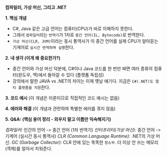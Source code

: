 **컴파일러, 가상 머신, 그리고 .NET**

**1. 핵심 개념**

* C#, Java 같은 고급 언어는 컴퓨터(CPU)가 바로 이해하지 못한다.
* 그래서 `컴파일러`라는 `번역기`가 1차로 `중간 언어(IL, Bytecode)`로 번역한다.
* `가상 머신(CLR, JVM)`이라는 동시 통역사가 이 중간 언어를 실제 CPU가 알아듣는 기계어로 `실시간 번역하며 실행`한다.


**2. 내 생각 (이게 왜 중요한가?)**

* 중간 언어와 가상 머신 덕분에, C#이나 Java 코드를 한 번만 짜면 여러 종류의 컴퓨터(윈도우, 맥)에서 돌아갈 수 있다
(플랫폼 독립성)
* 강의에서 말한 JAVA vs .NET의 차이는 이제 옛날 얘기다. 지금은 `C#(.NET)도 멀티 플랫폼을 지원`한다.


**3. 코드 예시**
(이 개념은 이론이므로 직접적인 코드 예시는 없음)


**4. 에러와 해결**
(이 개념과 관련하여 특별한 에러를 겪지 않음)


**5. Q&A: (핵심 용어 정리 - 외우지 말고 이름만 익숙해지기)**

*컴파일러:* 인간의 언어 -> 중간 언어 (1차 번역기)
*인터프리터(가상 머신):* 중간 언어 -> 기계어 (실시간 동시 통역사)
*CLR (Common Language Runtime):* .NET의 가상 머신.
*GC (Garbage Collector):* CLR 안에 있는 똑똑한 `청소부`. 더 이상 안 쓰는 메모리(객체)를 알아서 치워준다.